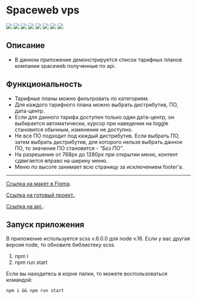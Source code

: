 # Spaceweb vps

![](https://shields.io/badge/-HTML-orange)
![](https://shields.io/badge/-SCSS-C76494)
![](https://shields.io/badge/-JavaScript-yellow)
![](https://shields.io/badge/-React.JS-05D9FF)
![](https://shields.io/badge/-TypeScript-2D79C7)
![](https://shields.io/badge/-ESLint-4A31C3)
![](https://shields.io/badge/-Redux-764ABC)
![](https://shields.io/badge/-Redux_Tollkit-764ABC)

## Описание
- В данном приложение демонстрируется список тарифных планов компании spaceweb полученные по api.

## Функциональность
- Тарифные планы можно фильтровать по категориям.
- Для каждого тарифного плана можно выбрать дистрибутив, ПО, дата-центр.
- Если для данного тарифа доступен только один дата-центр, он выбирается автоматически, курсор при наведении на toggle становится обычным, изменение не доступно.
- Не все ПО подходит под каждый дистрибутив. Если выбрать ПО, затем выбрать дистрибутив, для которого нельзя выбрать данное ПО, то значение ПО становится - *"Без ПО"*.
- На разрешение от 768px до 1280px при открытии меню, контент сдвигается вправо на ширину меню.
- Меню по высоте занимает всю страницу за исключением footer'а. 

<tr>
    <hr>
</tr>

 [Ссылка на макет в Figma](https://www.figma.com/file/BW9QLYORlGJUXaG9bqyS4X/%D0%A2%D0%B5%D1%81%D1%82%D0%BE%D0%B2%D0%BE%D0%B5-%D0%B7%D0%B0%D0%B4%D0%B0%D0%BD%D0%B8%D0%B5-%D0%B4%D0%BB%D1%8F-front-end-%D1%80%D0%B0%D0%B7%D1%80%D0%B0%D0%B1%D0%BE%D1%82%D1%87%D0%B8%D0%BA%D0%B0?node-id=0%3A1).

 [Ссылка на готовый проект.](https://tyt34.github.io/spaceweb-vps/).
 
 [Ссылка на api.](https://api.sweb.ru/notAuthorized/).


  ## Запуск приложения

В приложение используется scss v.6.0.0 для node v.16. Если у вас другая версия node, то обновите библиотеку scss.
1. npm i
2. npm run start

Если вы находитесь в корне папки, то можете воспользоваться командой: 
```
npm i && npm run start
```

